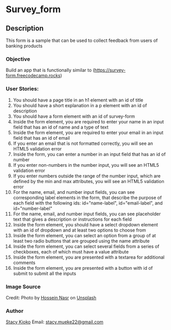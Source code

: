 # Survey_form


## Description

This form is a sample that can be used to collect feedback from users of banking products

### Objective
Build an app that is functionally similar to (https://survey-form.freecodecamp.rocks)

### User Stories:
1. You should have a page title in an h1 element with an id of title
2. You should have a short explanation in a p element with an id of description
3. You should have a form element with an id of survey-form
4. Inside the form element, you are required to enter your name in an input field that has an id of name and a type of text
5. Inside the form element, you are required to enter your email in an input field that has an id of email
6. If you enter an email that is not formatted correctly, you will see an HTML5 validation error
7. Inside the form, you can enter a number in an input field that has an id of number
8. If you enter non-numbers in the number input, you will see an HTML5 validation error
9. If you enter numbers outside the range of the number input, which are defined by the min and max attributes, you will see an HTML5 validation error
10. For the name, email, and number input fields, you can see corresponding label elements in the form, that describe the purpose of each field with the following ids: id="name-label", id="email-label", and id="number-label"
11. For the name, email, and number input fields, you can see placeholder text that gives a description or instructions for each field
12. Inside the form element, you should have a select dropdown element with an id of dropdown and at least two options to choose from
13. Inside the form element, you can select an option from a group of at least two radio buttons that are grouped using the name attribute
14. Inside the form element, you can select several fields from a series of checkboxes, each of which must have a value attribute
15. Inside the form element, you are presented with a textarea for additional comments
16. Inside the form element, you are presented with a button with id of submit to submit all the inputs


### Image Source
Credit: Photo by <a href="https://unsplash.com/@nasrphotos?utm_source=unsplash&utm_medium=referral&utm_content=creditCopyText">Hossein Nasr</a> on <a href="https://unsplash.com/t/textures-patterns?utm_source=unsplash&utm_medium=referral&utm_content=creditCopyText">Unsplash</a>

### Author

<a href="https://github.com/StacyKioko/">Stacy Kioko</a>
Email: <a href="stacy.mueke22@gmail.com">stacy.mueke22@gmail.com</a>

